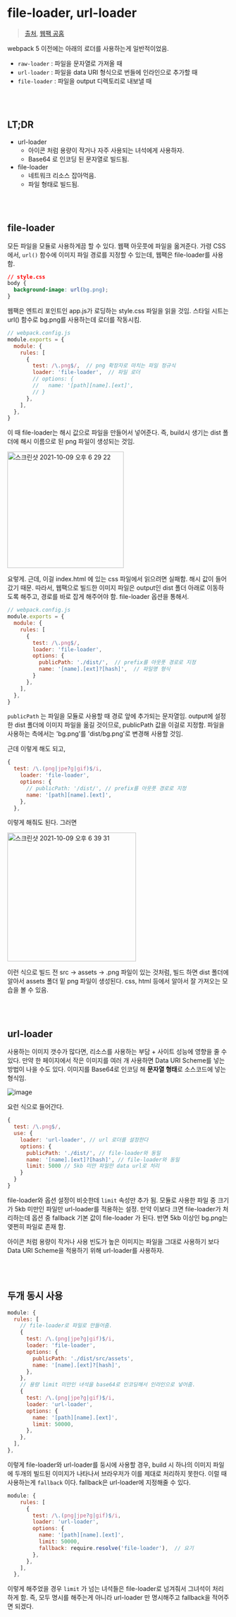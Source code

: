 # file-loader, url-loader

> [출처](https://jeonghwan-kim.github.io/series/2019/12/10/frontend-dev-env-webpack-basic.html#43-file-loader), [웹팩 공홈](https://webpack.kr/guides/asset-modules/)

webpack 5 이전에는 아래의 로더를 사용하는게 일반적이었음.

- `raw-loader` : 파일을 문자열로 가져올 때
- `url-loader` : 파일을 data URI 형식으로 번들에 인라인으로 추가할 때
- `file-loader` : 파일을 output 디렉토리로 내보낼 때

<br/>

<br/>

## LT;DR

- url-loader
  - 아이콘 처럼 용량이 작거나 자주 사용되는 녀석에게 사용하자.
  - Base64 로 인코딩 된 문자열로 빌드됨.
- file-loader
  - 네트워크 리소스 잡아먹음.
  - 파일 형태로 빌드됨.

<br/>

<br/>

## file-loader

모든 파일을 모듈로 사용하게끔 할 수 있다. 웹팩 아웃풋에 파일을 옮겨준다. 가령 CSS에서, `url()` 함수에 이미지 파일 경로를 지정할 수 있는데, 웹팩은 file-loader를 사용함.

```css
// style.css
body {
  background-image: url(bg.png);
}
```

웹팩은 엔트리 포인트인 app.js가 로딩하는 style.css 파일을 읽을 것임. 스타일 시트는 url() 함수로 bg.png를 사용하는데 로더를 작동시킴.

```js
// webpack.config.js
module.exports = {
  module: {
    rules: [
      {
        test: /\.png$/,  // png 확장자로 마치는 파일 정규식
        loader: 'file-loader',  // 파일 로더
        // options: {
        //   name: '[path][name].[ext]',
        // }
      },
    ],
  },
}
```

이 때 file-loader는 해시 값으로 파일을 만들어서 넣어준다. 즉, build시 생기는 dist 폴더에 해시 이름으로 된 png 파일이 생성되는 것임.

<img width="264" alt="스크린샷 2021-10-09 오후 6 29 22" src="https://user-images.githubusercontent.com/59427983/136652713-f809c08b-6663-45fc-9243-3e6daac8f74c.png">

요렇게. 근데, 이걸 index.html 에 있는 css 파일에서 읽으려면 실패함. 해시 값이 들어갔기 때문. 따라서, 웹팩으로 빌드한 이미지 파일은 output인 dist 폴더 아래로 이동하도록 해주고, 경로를 바로 잡게 해주어야 함. file-loader 옵션을 통해서.

```js
// webpack.config.js
module.exports = {
  module: {
    rules: [
      {
        test: /\.png$/,
        loader: 'file-loader',
        options: {
          publicPath: './dist/',  // prefix를 아웃풋 경로로 지정
          name: '[name].[ext]?[hash]',  // 파일명 형식
        }
      },
    ],
  },
}
```

`publicPath` 는 파일을 모듈로 사용할 때 경로 앞에 추가되는 문자열임. output에 설정한 dist 폴더에 이미지 파일을 옮길 것이므로, publicPath 값을 이걸로 지정함. 파일을 사용하는 측에서는 'bg.png'를 'dist/bg.png'로 변경해 사용할 것임.

근데 이렇게 해도 되고,

```js
{
  test: /\.(png|jpe?g|gif)$/i,
    loader: 'file-loader',
    options: {
      // publicPath: '/dist/', // prefix를 아웃풋 경로로 지정
      name: '[path][name].[ext]',
    },
  },
```

이렇게 해줘도 된다. 그러면 

<img width="292" alt="스크린샷 2021-10-09 오후 6 39 31" src="https://user-images.githubusercontent.com/59427983/136653013-8a80ac05-6bc6-4126-a50e-bf54d50dbf8a.png">

이런 식으로 빌드 전 src -> assets -> .png 파일이 있는 것처럼, 빌드 하면 dist 폴더에 알아서 assets 폴더 밑 png 파일이 생성된다. css, html 등에서 알아서 잘 가져오는 모습을 볼 수 있음.

<br/>

<br/>

## url-loader

사용하는 이미지 갯수가 많다면, 리소스를 사용하는 부담 + 사이트 성능에 영향을 줄 수 있다. 만약 한 페이지에서 작은 이미지를 여러 개 사용하면 Data URI Scheme를 넣는 방법이 나을 수도 있다. 이미지를 Base64로 인코딩 해 **문자열 형태**로 소스코드에 넣는 형식임.

![image](https://user-images.githubusercontent.com/59427983/136653378-dc8a8135-2c9e-4af6-95f6-5ea6061da9b3.png)

요런 식으로 들어간다.

```js
{
  test: /\.png$/,
  use: {
    loader: 'url-loader', // url 로더를 설정한다
    options: {
      publicPath: './dist/', // file-loader와 동일
      name: '[name].[ext]?[hash]', // file-loader와 동일
      limit: 5000 // 5kb 미만 파일만 data url로 처리
    }
  }
}
```

file-loader와 옵션 설정이 비슷한데 `limit` 속성만 추가 됨. 모듈로 사용한 파일 중 크기가 5kb 미만인 파일만 url-loader를 적용하는 설정. 만약 이보다 크면 file-loader가 처리하는데 옵션 중 fallback 기본 값이 file-loader 가 된다. 반면 5kb 이상인 bg.png는 옂쩐히 파일로 존재 함.

아이콘 처럼 용량이 작거나 사용 빈도가 높은 이미지는 파일을 그대로 사용하기 보다 Data URI Scheme을 적용하기 위해 url-loader를 사용하자.

<br/>

<br/>

## 두개 동시 사용

```js
module: {
  rules: [
    // file-loader로 파일로 만들어줌.
    {
      test: /\.(png|jpe?g|gif)$/i,
      loader: 'file-loader',
      options: {
        publicPath: './dist/src/assets',
        name: '[name].[ext]?[hash]',
      },
    },
    // 용량 limit 미만인 녀석을 base64로 인코딩해서 인라인으로 넣어줌.
    {
      test: /\.(png|jpe?g|gif)$/i,
      loader: 'url-loader',
      options: {
        name: '[path][name].[ext]',
        limit: 50000,
      },
    },
  ],
},
```

이렇게 file-loader와 url-loader를 둥시에 사용할 경우, build 시 하나의 이미지 파일에 두개의 빌드된 이미지가 나타나서 브라우저가 이를 제대로 처리하지 못한다. 이럴 때 사용하는게 `fallback` 이다. fallback은 url-loader에 지정해줄 수 있다.

```js
module: {
    rules: [
      {
        test: /\.(png|jpe?g|gif)$/i,
        loader: 'url-loader',
        options: {
          name: '[path][name].[ext]',
          limit: 50000,
          fallback: require.resolve('file-loader'),  // 요기
        },
      },
    ],
  },
```

이렇게 해주었을 경우 `limit` 가 넘는 녀석들은 file-loader로 넘겨줘서 그녀석이 처리하게 함. 즉, 모두 명시를 해주는게 아니라 url-loader 만 명시해주고 fallback을 적어주면 되겠다.